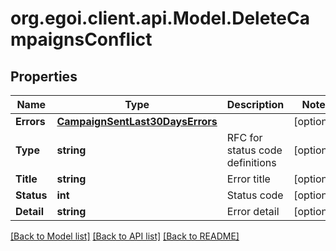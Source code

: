 
# org.egoi.client.api.Model.DeleteCampaignsConflict

## Properties

Name | Type | Description | Notes
------------ | ------------- | ------------- | -------------
**Errors** | [**CampaignSentLast30DaysErrors**](CampaignSentLast30DaysErrors.md) |  | [optional] 
**Type** | **string** | RFC for status code definitions | [optional] 
**Title** | **string** | Error title | [optional] 
**Status** | **int** | Status code | [optional] 
**Detail** | **string** | Error detail | [optional] 

[[Back to Model list]](../README.md#documentation-for-models)
[[Back to API list]](../README.md#documentation-for-api-endpoints)
[[Back to README]](../README.md)

